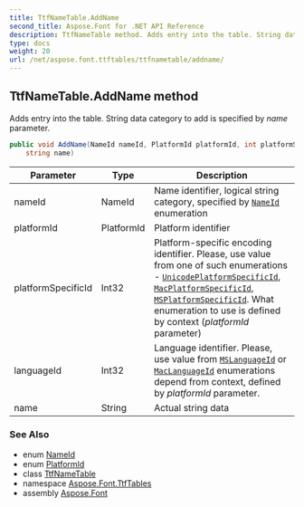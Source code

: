 ```yaml
---
title: TtfNameTable.AddName
second_title: Aspose.Font for .NET API Reference
description: TtfNameTable method. Adds entry into the table. String data category to add is specified by name parameter
type: docs
weight: 20
url: /net/aspose.font.ttftables/ttfnametable/addname/
---
```

## TtfNameTable.AddName method

Adds entry into the table. String data category to add is specified by *name* parameter.

```csharp
public void AddName(NameId nameId, PlatformId platformId, int platformSpecificId, int languageId, 
    string name)
```

| Parameter | Type | Description |
| --- | --- | --- |
| nameId | NameId | Name identifier, logical string category, specified by [`NameId`](../../ttfnametable.nameid/) enumeration |
| platformId | PlatformId | Platform identifier |
| platformSpecificId | Int32 | Platform-specific encoding identifier. Please, use value from one of such enumerations - [`UnicodePlatformSpecificId`](../../ttfnametable.unicodeplatformspecificid/), [`MacPlatformSpecificId`](../../ttfnametable.macplatformspecificid/), [`MSPlatformSpecificId`](../../ttfnametable.msplatformspecificid/). What enumeration to use is defined by context (*platformId* parameter) |
| languageId | Int32 | Language identifier. Please, use value from [`MSLanguageId`](../../ttfnametable.mslanguageid/) or [`MacLanguageId`](../../ttfnametable.maclanguageid/) enumerations depend from context, defined by *platformId* parameter. |
| name | String | Actual string data |

### See Also

* enum [NameId](../../ttfnametable.nameid/)
* enum [PlatformId](../../ttfnametable.platformid/)
* class [TtfNameTable](../)
* namespace [Aspose.Font.TtfTables](../../../aspose.font.ttftables/)
* assembly [Aspose.Font](../../../)


